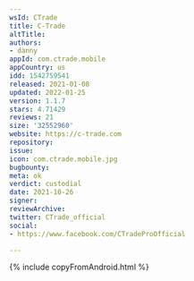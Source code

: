 ```yaml
---
wsId: CTrade
title: C-Trade
altTitle: 
authors:
- danny
appId: com.ctrade.mobile
appCountry: us
idd: 1542759541
released: 2021-01-08
updated: 2022-01-25
version: 1.1.7
stars: 4.71429
reviews: 21
size: '32552960'
website: https://c-trade.com
repository: 
issue: 
icon: com.ctrade.mobile.jpg
bugbounty: 
meta: ok
verdict: custodial
date: 2021-10-26
signer: 
reviewArchive: 
twitter: CTrade_official
social:
- https://www.facebook.com/CTradeProOfficial

---
```


{% include copyFromAndroid.html %}
